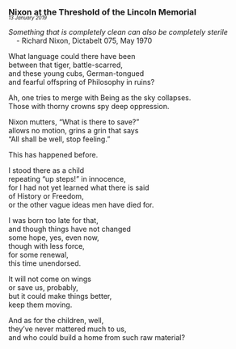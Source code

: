 ### Nixon at the Threshold of the Lincoln Memorial
<p style="margin:0; margin-top: -1.25rem">
  <em>
    <small><small>13 January 2019</small></small>
  </em>
</p>

*Something that is completely clean can also be completely sterile*  
&nbsp;&nbsp;&nbsp;&nbsp;- Richard Nixon, Dictabelt 075, May 1970

What language could there have been  
between that tiger, battle-scarred,  
and these young cubs, German-tongued  
and fearful offspring of Philosophy in ruins?

Ah, one tries to merge with Being as the sky collapses.  
Those with thorny crowns spy deep oppression.

Nixon mutters, “What is there to save?”  
allows no motion, grins a grin that says  
“All shall be well, stop feeling.”

This has happened before.

I stood there as a child  
repeating “up steps!” in innocence,  
for I had not yet learned what there is said  
of History or Freedom,  
or the other vague ideas men have died for.

I was born too late for that,  
and though things have not changed  
some hope, yes, even now,  
though with less force,  
for some renewal,  
this time unendorsed.

It will not come on wings  
or save us, probably,  
but it could make things better,  
keep them moving.

And as for the children, well,   
they’ve never mattered much to us,  
and who could build a home from such raw material?
